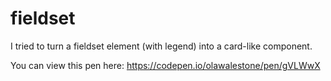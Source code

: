 # fieldset
I tried to turn a fieldset element (with legend) into a card-like component. 

You can view this pen here: https://codepen.io/olawalestone/pen/gVLWwX
